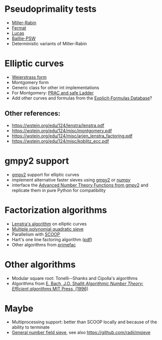 Pseudoprimality tests
=====================

-   [Miller-Rabin](https://en.wikipedia.org/wiki/Miller–Rabin_primality_test)
-   [Fermat](https://en.wikipedia.org/wiki/Fermat_pseudoprime)
-   [Lucas](https://en.wikipedia.org/wiki/Lucas_pseudoprime)
-   [Baillie-PSW](https://en.wikipedia.org/wiki/Baillie%E2%80%93PSW_primality_test)
-   Deterministic variants of Miller-Rabin

Elliptic curves
===============

-   [Weierstrass form](https://github.com/pkruk/pylenstra)
-   Montgomery form
-   Generic class for other int implementations
-   For Montgomery: [PRAC and safe
    Ladder](https://arxiv.org/pdf/1703.01863.pdf)
-   Add other curves and formulas from the [Explicit-Formulas
    Database](https://hyperelliptic.org/EFD/)?

Other references:
-----------------

-   <https://wstein.org/edu/124/lenstra/lenstra.pdf>
-   <https://wstein.org/edu/124/misc/montgomery.pdf>
-   <https://wstein.org/edu/124/misc/arjen_lenstra_factoring.pdf>
-   <https://wstein.org/edu/124/misc/koblitz_ecc.pdf>

gmpy2 support
=============

-   [gmpy2](https://github.com/aleaxit/gmpy) support for elliptic curves
-   implement alternative faster sieves using
    [gmpy2](https://gmpy2.readthedocs.io/en/latest/advmpz.html) or
    [numpy](https://stackoverflow.com/a/3035188/5133167)
-   interface the [Advanced Number Theory Functions from
    gmpy2](https://gmpy2.readthedocs.io/en/latest/advmpz.html#advanced-number-theory-functions)
    and replicate them in pure Python for compatibility

Factorization algorithms
========================

-   [Lenstra's
    algorithm](https://wstein.org/edu/124/lenstra/lenstra.pdf) on
    elliptic curves
-   [Multiple polynomial quadratic
    sieve](https://codegolf.stackexchange.com/a/9088/47040)
-   Parallelism with
    [SCOOP](https://scoop.readthedocs.io/en/0.7/api.html?highlight=futures#scoop.futures.as_completed)
-   Hart's one line factoring algorithm
    ([pdf](http://wrap.warwick.ac.uk/54707/1/WRAP_Hart_S1446788712000146a.pdf))
-   Other algorithms from
    [primefac](https://pypi.python.org/pypi/primefac)

Other algorithms
================

-   Modular square root: Tonelli--Shanks and Cipolla's algorithms
-   Algorithms from [E. Bach, J.O. Shallit *Algorithmic Number Theory:
    Efficient algorithms* MIT
    Press, (1996)](https://mitpress.mit.edu/books/algorithmic-number-theory)

Maybe
=====

-   Multiprocessing support: better than SCOOP locally and because of
    the ability to terminate
-   [General number field
    sieve](https://wstein.org/129/references/Lenstra-Lenstra-Manasse-Pollard-The%20number%20field%20sieve.pdf),
    see also <https://github.com/radii/msieve>
